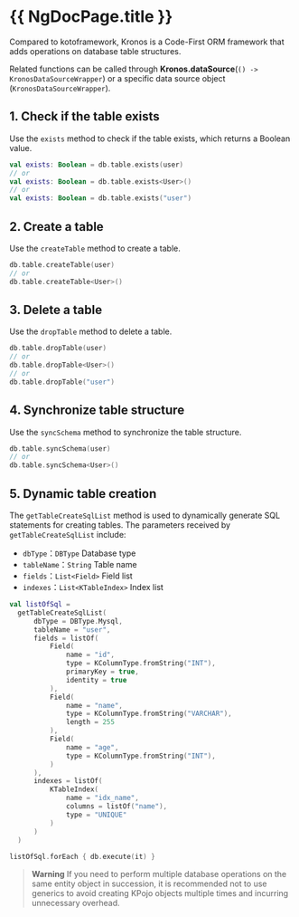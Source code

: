 # {{ NgDocPage.title }}

Compared to kotoframework, Kronos is a Code-First ORM framework that adds operations on database table structures.

Related functions can be called through **Kronos.dataSource**(`() -> KronosDataSourceWrapper`) or a specific data source object (`KronosDataSourceWrapper`).

## 1. Check if the table exists

Use the `exists` method to check if the table exists, which returns a Boolean value.

```kotlin name="demo" icon="kotlin"
val exists: Boolean = db.table.exists(user)
// or
val exists: Boolean = db.table.exists<User>()
// or
val exists: Boolean = db.table.exists("user")
```

## 2. Create a table

Use the `createTable` method to create a table.

```kotlin name="demo" icon="kotlin"
db.table.createTable(user)
// or
db.table.createTable<User>()
```

## 3. Delete a table

Use the `dropTable` method to delete a table.

```kotlin name="demo" icon="kotlin"
db.table.dropTable(user)
// or
db.table.dropTable<User>()
// or
db.table.dropTable("user")
```

## 4. Synchronize table structure

Use the `syncSchema` method to synchronize the table structure.

```kotlin name="demo" icon="kotlin"
db.table.syncSchema(user)
// or
db.table.syncSchema<User>()
```

## 5. Dynamic table creation

The `getTableCreateSqlList` method is used to dynamically generate SQL statements for creating tables. The parameters received by `getTableCreateSqlList` include:
 - `dbType`：`DBType` Database type
 - `tableName`：`String` Table name
 - `fields`：`List<Field>` Field list
 - `indexes`：`List<KTableIndex>` Index list

```kotlin name="demo" icon="kotlin" {2,31}
val listOfSql = 
  getTableCreateSqlList(
      dbType = DBType.Mysql,
      tableName = "user",
      fields = listOf(
          Field(
              name = "id",
              type = KColumnType.fromString("INT"),
              primaryKey = true,
              identity = true
          ),
          Field(
              name = "name",
              type = KColumnType.fromString("VARCHAR"),
              length = 255
          ),
          Field(
              name = "age",
              type = KColumnType.fromString("INT"),
          )
      ),
      indexes = listOf(
          KTableIndex(
              name = "idx_name",
              columns = listOf("name"),
              type = "UNIQUE"
          )
      )
  )
  
listOfSql.forEach { db.execute(it) }
```

> **Warning**
> If you need to perform multiple database operations on the same entity object in succession, it is recommended not to use generics to avoid creating KPojo objects multiple times and incurring unnecessary overhead.
